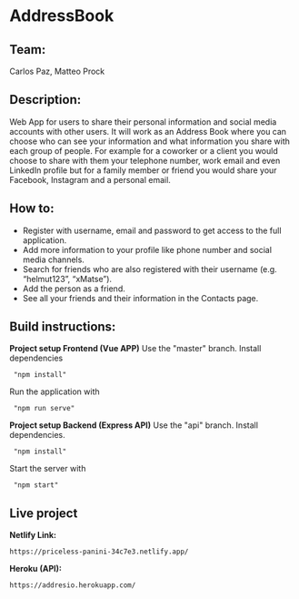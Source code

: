 
# AddressBook

## Team: 

Carlos Paz, Matteo Prock

## Description:

Web App for users to share their personal information and social media accounts with other users.
It will work as an Address Book where you can choose who can see your information and what information you share with each group of people.
For example for a coworker or a client you would choose to share with them your telephone number, work email and even LinkedIn profile but
for a family member or friend you would share your Facebook, Instagram and a personal email.

## How to:

- Register with username, email and password to get access to the full application. 
- Add more information to your profile like phone number and social media channels. 
- Search for friends who are also registered with their username (e.g. “helmut123”, “xMatse”). 
- Add the person as a friend.
- See all your friends and their information in the Contacts page. 

## Build instructions:

**Project setup Frontend (Vue APP)**
Use the "master" branch.
Install dependencies
```
 "npm install"
```
Run the application with
```
 "npm run serve"
```
**Project setup Backend (Express API)**
Use the "api" branch.
Install dependencies.
```
 "npm install"
```
Start the server with
```
 "npm start"
```
## Live project
**Netlify Link:**
```
https://priceless-panini-34c7e3.netlify.app/
```

**Heroku (API):**
```
https://addresio.herokuapp.com/
```
